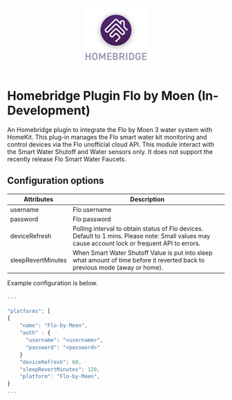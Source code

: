 
<p align="center">

<img src="https://github.com/homebridge/branding/raw/master/logos/homebridge-wordmark-logo-vertical.png" width="150">

</p>


# Homebridge Plugin Flo by Moen (In-Development)
An Homebridge plugin to integrate the Flo by Moen 3 water system with HomeKit. This plug-in manages the Flo smart water kit monitoring and control devices via the Flo unofficial cloud API. This module interact with the Smart Water Shutoff and Water sensors only. It does not support the recently release Flo Smart Water Faucets. 

## Configuration options

| Attributes        | Description                                                                                                              |
| ----------------- | ------------------------------------------------------------------------------------------------------------------------ |
| username              | Flo username                     |
| password              | Flo password                                                                  |
| deviceRefresh        | Polling interval to obtain status of Flo devices. Default to 1 mins. Please note: Small values may cause account lock or frequent API to errors.                                                                    |
| sleepRevertMinutes          | When Smart Water Shutoff Value is put into sleep what amount of time before it reverted back to previous mode (away or home).                                                                           |

Example configuration is below.

```javascript
...

"platforms": [
{
    "name": "Flo-by-Moen",
    "auth" : {
      "username": "<username>",
      "password": "<password>"
    }
    "deviceRefresh": 60,
    "sleepRevertMinutes": 120,
    "platform": "Flo-by-Moen",
}
...

```

